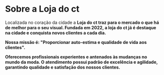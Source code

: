 <!DOCTYPE html>
<html>
   <meta charset="UTF-8">
  
   <h1>Sobre a Loja do ct</h1>
  
   <p>Localizada no coração da cidade a <strong>Loja do ct<strong> traz para o mercado o que há de melhor para o seu visual. Fundada em 2022, a loja do        ct já é destaque na cidade e conquista novos clientes a cada dia.</p>
  
   <p><en>Nossa missão é: <strong>"Proporcionar auto-estima e qualidade de vida aos clientes"</strong>.</en></p>
  
   <p>Oferecemos profissionais experientes e antenados às mudanças no mundo da moda. O atendimento possui padrão de excelência e agilidade, garantindo        qualidade e satisfação dos nossos clientes.</p>
</html>
